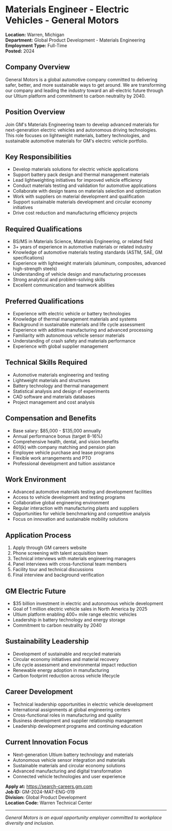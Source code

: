 # Materials Engineer - Electric Vehicles - General Motors

**Location:** Warren, Michigan  
**Department:** Global Product Development - Materials Engineering  
**Employment Type:** Full-Time  
**Posted:** 2024  

## Company Overview

General Motors is a global automotive company committed to delivering safer, better, and more sustainable ways to get around. We are transforming our company and leading the industry toward an all-electric future through our Ultium platform and commitment to carbon neutrality by 2040.

## Position Overview

Join GM's Materials Engineering team to develop advanced materials for next-generation electric vehicles and autonomous driving technologies. This role focuses on lightweight materials, battery technologies, and sustainable automotive materials for GM's electric vehicle portfolio.

## Key Responsibilities

- Develop materials solutions for electric vehicle applications
- Support battery pack design and thermal management materials
- Lead lightweighting initiatives for improved vehicle efficiency
- Conduct materials testing and validation for automotive applications
- Collaborate with design teams on materials selection and optimization
- Work with suppliers on material development and qualification
- Support sustainable materials development and circular economy initiatives
- Drive cost reduction and manufacturing efficiency projects

## Required Qualifications

- BS/MS in Materials Science, Materials Engineering, or related field
- 3+ years of experience in automotive materials or related industry
- Knowledge of automotive materials testing standards (ASTM, SAE, GM specifications)
- Experience with lightweight materials (aluminum, composites, advanced high-strength steels)
- Understanding of vehicle design and manufacturing processes
- Strong analytical and problem-solving skills
- Excellent communication and teamwork abilities

## Preferred Qualifications

- Experience with electric vehicle or battery technologies
- Knowledge of thermal management materials and systems
- Background in sustainable materials and life cycle assessment
- Experience with additive manufacturing and advanced processing
- Familiarity with autonomous vehicle sensor materials
- Understanding of crash safety and materials performance
- Experience with global supplier management

## Technical Skills Required

- Automotive materials engineering and testing
- Lightweight materials and structures
- Battery technology and thermal management
- Statistical analysis and design of experiments
- CAD software and materials databases
- Project management and cost analysis

## Compensation and Benefits

- Base salary: $85,000 - $135,000 annually
- Annual performance bonus (target 8-16%)
- Comprehensive health, dental, and vision benefits
- 401(k) with company matching and pension plan
- Employee vehicle purchase and lease programs
- Flexible work arrangements and PTO
- Professional development and tuition assistance

## Work Environment

- Advanced automotive materials testing and development facilities
- Access to vehicle development and testing programs
- Collaborative global engineering environment
- Regular interaction with manufacturing plants and suppliers
- Opportunities for vehicle benchmarking and competitive analysis
- Focus on innovation and sustainable mobility solutions

## Application Process

1. Apply through GM careers website
2. Phone screening with talent acquisition team
3. Technical interviews with materials engineering managers
4. Panel interviews with cross-functional team members
5. Facility tour and technical discussions
6. Final interview and background verification

## GM Electric Future

- $35 billion investment in electric and autonomous vehicle development
- Goal of 1 million electric vehicle sales in North America by 2025
- Ultium platform enabling 400+ mile range electric vehicles
- Leadership in battery technology and energy storage
- Commitment to carbon neutrality by 2040

## Sustainability Leadership

- Development of sustainable and recycled materials
- Circular economy initiatives and material recovery
- Life cycle assessment and environmental impact reduction
- Renewable energy adoption in manufacturing
- Carbon footprint reduction across vehicle lifecycle

## Career Development

- Technical leadership opportunities in electric vehicle development
- International assignments at global engineering centers
- Cross-functional roles in manufacturing and quality
- Business development and supplier relationship management
- Leadership development programs and continuing education

## Current Innovation Focus

- Next-generation Ultium battery technology and materials
- Autonomous vehicle sensor integration and materials
- Sustainable materials and circular economy solutions
- Advanced manufacturing and digital transformation
- Connected vehicle technologies and user experience

**Apply at:** https://search-careers.gm.com  
**Job ID:** GM-2024-MAT-ENG-019  
**Division:** Global Product Development  
**Location Code:** Warren Technical Center

---

*General Motors is an equal opportunity employer committed to workplace diversity and inclusion.*